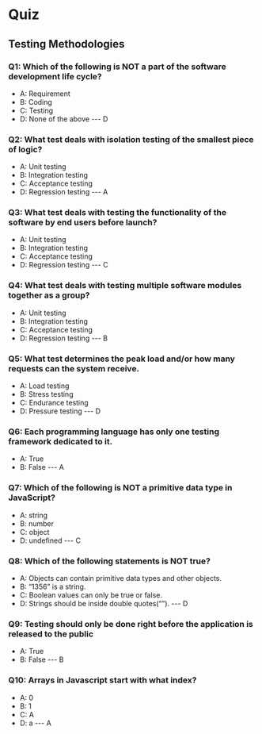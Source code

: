 # Quiz

## Testing Methodologies

### Q1: Which of the following is NOT a part of the software development life cycle?
- A: Requirement
- B: Coding
- C: Testing
- D: None of the above
--- D

### Q2: What test deals with isolation testing of the smallest piece of logic?
- A: Unit testing
- B: Integration testing
- C: Acceptance testing
- D: Regression testing
--- A

### Q3: What test deals with testing the functionality of the software by end users before launch?
- A: Unit testing
- B: Integration testing
- C: Acceptance testing
- D: Regression testing
--- C

### Q4: What test deals with testing multiple software modules together as a group?
- A: Unit testing
- B: Integration testing
- C: Acceptance testing
- D: Regression testing
--- B

### Q5: What test determines the peak load and/or how many requests can the system receive.
- A: Load testing
- B: Stress testing
- C: Endurance testing
- D: Pressure testing 
--- D

### Q6: Each programming language has only one testing framework dedicated to it.
- A: True
- B: False
--- A

### Q7: Which of the following is NOT a primitive data type in JavaScript?
- A: string
- B: number
- C: object
- D: undefined 
--- C

### Q8: Which of the following statements is NOT true?
- A: Objects can contain primitive data types and other objects.
- B: “1356” is a string.
- C: Boolean values can only be true or false.
- D: Strings should be inside double quotes(“”).
--- D

### Q9: Testing should only be done right before the application is released to the public
- A: True
- B: False
--- B

### Q10: Arrays in Javascript start with what index?
- A: 0
- B: 1
- C: A
- D: a
--- A